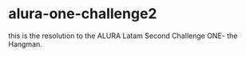 # alura-one-challenge2
this is the resolution to the ALURA Latam Second Challenge ONE- the Hangman. 
